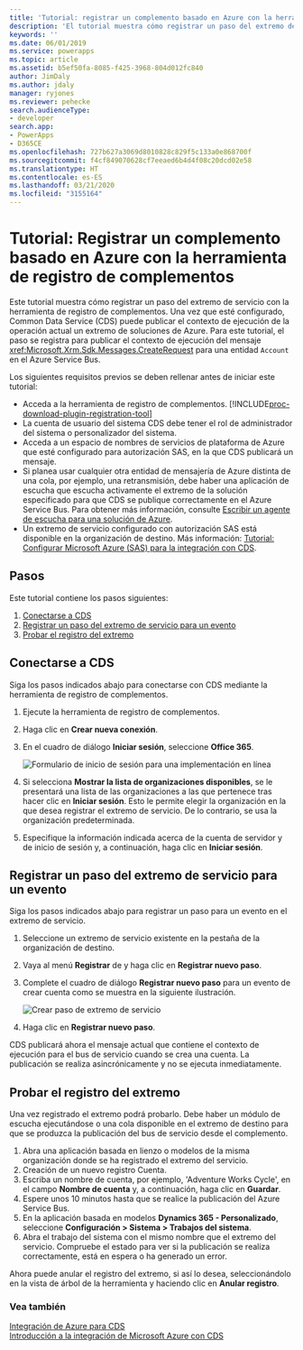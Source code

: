```yaml
---
title: 'Tutorial: registrar un complemento basado en Azure con la herramienta de registro de complementos (Common Data Service) | Microsoft Docs'
description: 'El tutorial muestra cómo registrar un paso del extremo de servicio con la herramienta de registro de complementos. '
keywords: ''
ms.date: 06/01/2019
ms.service: powerapps
ms.topic: article
ms.assetid: b5ef50fa-8085-f425-3968-804d012fc840
author: JimDaly
ms.author: jdaly
manager: ryjones
ms.reviewer: pehecke
search.audienceType:
- developer
search.app:
- PowerApps
- D365CE
ms.openlocfilehash: 727b627a3069d8010828c829f5c133a0e868700f
ms.sourcegitcommit: f4cf849070628cf7eeaed6b4d4f08c20dcd02e58
ms.translationtype: HT
ms.contentlocale: es-ES
ms.lasthandoff: 03/21/2020
ms.locfileid: "3155164"
---
```

# <a name="tutorial-register-an-azure-aware-plug-in-using-the-plug-in-registration-tool"></a>Tutorial: Registrar un complemento basado en Azure con la herramienta de registro de complementos

<!-- https://docs.microsoft.com/dynamics365/customer-engagement/developer/walkthrough-register-azure-aware-plug-in-using-plug-in-registration-tool -->

Este tutorial muestra cómo registrar un paso del extremo de servicio con la herramienta de registro de complementos. Una vez que esté configurado, Common Data Service (CDS) puede publicar el contexto de ejecución de la operación actual un extremo de soluciones de Azure. Para este tutorial, el paso se registra para publicar el contexto de ejecución del mensaje <xref:Microsoft.Xrm.Sdk.Messages.CreateRequest> para una entidad `Account` en el Azure Service Bus.  
  
Los siguientes requisitos previos se deben rellenar antes de iniciar este tutorial:  
  
- Acceda a la herramienta de registro de complementos. [!INCLUDE[proc-download-plugin-registration-tool](../../includes/proc-download-plugin-registration-tool.md)]
- La cuenta de usuario del sistema CDS debe tener el rol de administrador del sistema o personalizador del sistema. 
- Acceda a un espacio de nombres de servicios de plataforma de Azure que esté configurado para autorización SAS, en la que CDS publicará un mensaje.  
- Si planea usar cualquier otra entidad de mensajería de Azure distinta de una cola, por ejemplo, una retransmisión, debe haber una aplicación de escucha que escucha activamente el extremo de la solución especificado para que CDS se publique correctamente en el Azure Service Bus. Para obtener más información, consulte [Escribir un agente de escucha para una solución de Azure](write-listener-application-azure-solution.md).  
- Un extremo de servicio configurado con autorización SAS está disponible en la organización de destino. Más información: [Tutorial: Configurar Microsoft Azure (SAS) para la integración con CDS](walkthrough-configure-azure-sas-integration.md).  
  
## <a name="steps"></a>Pasos

Este tutorial contiene los pasos siguientes:  
  
1. [Conectarse a CDS](#BKMK_Connect)  
1. [Registrar un paso del extremo de servicio para un evento](#BKMK_Register)  
1. [Probar el registro del extremo](#BKMK_Test)
  
<a name="BKMK_Connect"></a>

## <a name="connect-to-cds"></a>Conectarse a CDS
 
Siga los pasos indicados abajo para conectarse con CDS mediante la herramienta de registro de complementos.  
  
1. Ejecute la herramienta de registro de complementos.  
1. Haga clic en **Crear nueva conexión**.  
1. En el cuadro de diálogo **Iniciar sesión**, seleccione **Office 365**.

    ![Formulario de inicio de sesión para una implementación en línea](media/crm-v6s-pr.png "Formulario de inicio de sesión para una implementación en línea")

1. Si selecciona **Mostrar la lista de organizaciones disponibles**, se le presentará una lista de las organizaciones a las que pertenece tras hacer clic en **Iniciar sesión**. Esto le permite elegir la organización en la que desea registrar el extremo de servicio. De lo contrario, se usa la organización predeterminada.  
1. Especifique la información indicada acerca de la cuenta de servidor y de inicio de sesión y, a continuación, haga clic en **Iniciar sesión**.  
  
<a name="BKMK_Register"></a>

## <a name="register-a-service-endpoint-step-for-an-event"></a>Registrar un paso del extremo de servicio para un evento

Siga los pasos indicados abajo para registrar un paso para un evento en el extremo de servicio.  
  
1. Seleccione un extremo de servicio existente en la pestaña de la organización de destino.  
1. Vaya al menú **Registrar** de y haga clic en **Registrar nuevo paso**.  
1. Complete el cuadro de diálogo **Registrar nuevo paso** para un evento de crear cuenta como se muestra en la siguiente ilustración.

    ![Crear paso de extremo de servicio](media/crm-v6s-pr-service-endpoint-step.png "Crear paso de extremo de servicio")
  
1. Haga clic en **Registrar nuevo paso**.  
  
CDS publicará ahora el mensaje actual que contiene el contexto de ejecución para el bus de servicio cuando se crea una cuenta. La publicación se realiza asincrónicamente y no se ejecuta inmediatamente.  
  
<a name="BKMK_Test"></a>

## <a name="test-the-endpoint-registration"></a>Probar el registro del extremo

Una vez registrado el extremo podrá probarlo. Debe haber un módulo de escucha ejecutándose o una cola disponible en el extremo de destino para que se produzca la publicación del bus de servicio desde el complemento.  
  
1. Abra una aplicación basada en lienzo o modelos de la misma organización donde se ha registrado el extremo del servicio.  
1. Creación de un nuevo registro Cuenta.
1. Escriba un nombre de cuenta, por ejemplo, 'Adventure Works Cycle', en el campo **Nombre de cuenta** y, a continuación, haga clic en **Guardar**.  
1. Espere unos 10 minutos hasta que se realice la publicación del Azure Service Bus.  
1. En la aplicación basada en modelos **Dynamics 365 - Personalizado**, seleccione **Configuración > Sistema > Trabajos del sistema**.  
1. Abra el trabajo del sistema con el mismo nombre que el extremo del servicio. Compruebe el estado para ver si la publicación se realiza correctamente, está en espera o ha generado un error.  
  
Ahora puede anular el registro del extremo, si así lo desea, seleccionándolo en la vista de árbol de la herramienta y haciendo clic en **Anular registro**.  
  
### <a name="see-also"></a>Vea también

[Integración de Azure para CDS](azure-integration.md)<br />
[Introducción a la integración de Microsoft Azure con CDS](azure-integration.md)
 